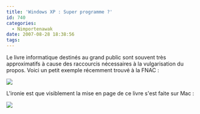 ```yaml
---
title: 'Windows XP : Super programme ?'
id: 740
categories:
  - Nimportenawak
date: 2007-08-28 18:38:56
tags:
---
```


Le livre informatique destinés au grand public sont souvent très approximatifs à cause des raccourcis nécessaires à la vulgarisation du propos. Voici un petit exemple récemment trouvé à la FNAC&nbsp;:

![](/images/windows_xp_super_programme.jpg)

L'ironie est que visiblement la mise en page de ce livre s'est faite sur Mac&nbsp;:

![](/images/windows_xp_super_programme2.jpg)
